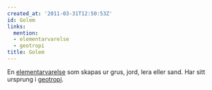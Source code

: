 ```yaml
---
created_at: '2011-03-31T12:50:53Z'
id: Golem
links:
  mention:
  - elementarvarelse
  - geotropi
title: Golem
---
```


En [elementarvarelse] som skapas ur grus, jord, lera eller sand. Har sitt ursprung i [geotropi].

  [elementarvarelse]: elementarvarelse
  [geotropi]: geotropi